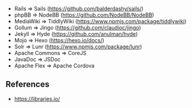 * Rails => Sails (https://github.com/balderdashy/sails/)
* phpBB => NodeBB (https://github.com/NodeBB/NodeBB)
* MediaWiki => TiddlyWiki (https://www.npmjs.com/package/tiddlywiki)
* Gollum => Jingo (https://github.com/claudioc/jingo)
* Jekyll => Hyde (https://github.com/anulman/hyde)
* Mojo => Hexo (https://hexo.io/docs/)
* Solr => Lunr (https://www.npmjs.com/package/lunr)
* Apache Commons => CoreJS
* JavaDoc => JSDoc
* Apache Flex => Apache Cordova

## References

* https://libraries.io/